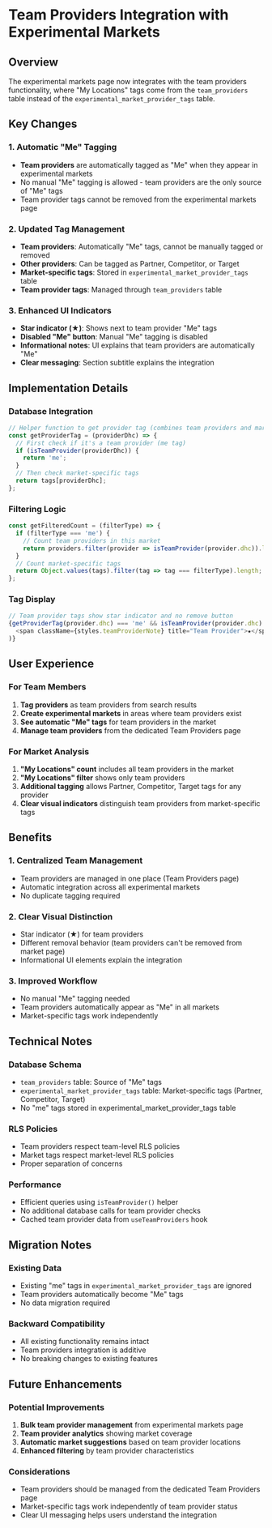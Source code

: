 # Team Providers Integration with Experimental Markets

## Overview

The experimental markets page now integrates with the team providers functionality, where "My Locations" tags come from the `team_providers` table instead of the `experimental_market_provider_tags` table.

## Key Changes

### 1. Automatic "Me" Tagging
- **Team providers** are automatically tagged as "Me" when they appear in experimental markets
- No manual "Me" tagging is allowed - team providers are the only source of "Me" tags
- Team provider tags cannot be removed from the experimental markets page

### 2. Updated Tag Management
- **Team providers**: Automatically "Me" tags, cannot be manually tagged or removed
- **Other providers**: Can be tagged as Partner, Competitor, or Target
- **Market-specific tags**: Stored in `experimental_market_provider_tags` table
- **Team provider tags**: Managed through `team_providers` table

### 3. Enhanced UI Indicators
- **Star indicator (★)**: Shows next to team provider "Me" tags
- **Disabled "Me" button**: Manual "Me" tagging is disabled
- **Informational notes**: UI explains that team providers are automatically "Me"
- **Clear messaging**: Section subtitle explains the integration

## Implementation Details

### Database Integration
```javascript
// Helper function to get provider tag (combines team providers and market tags)
const getProviderTag = (providerDhc) => {
  // First check if it's a team provider (me tag)
  if (isTeamProvider(providerDhc)) {
    return 'me';
  }
  // Then check market-specific tags
  return tags[providerDhc];
};
```

### Filtering Logic
```javascript
const getFilteredCount = (filterType) => {
  if (filterType === 'me') {
    // Count team providers in this market
    return providers.filter(provider => isTeamProvider(provider.dhc)).length;
  }
  // Count market-specific tags
  return Object.values(tags).filter(tag => tag === filterType).length;
};
```

### Tag Display
```javascript
// Team provider tags show star indicator and no remove button
{getProviderTag(provider.dhc) === 'me' && isTeamProvider(provider.dhc) && (
  <span className={styles.teamProviderNote} title="Team Provider">★</span>
)}
```

## User Experience

### For Team Members
1. **Tag providers** as team providers from search results
2. **Create experimental markets** in areas where team providers exist
3. **See automatic "Me" tags** for team providers in the market
4. **Manage team providers** from the dedicated Team Providers page

### For Market Analysis
1. **"My Locations" count** includes all team providers in the market
2. **"My Locations" filter** shows only team providers
3. **Additional tagging** allows Partner, Competitor, Target tags for any provider
4. **Clear visual indicators** distinguish team providers from market-specific tags

## Benefits

### 1. Centralized Team Management
- Team providers are managed in one place (Team Providers page)
- Automatic integration across all experimental markets
- No duplicate tagging required

### 2. Clear Visual Distinction
- Star indicator (★) for team providers
- Different removal behavior (team providers can't be removed from market page)
- Informational UI elements explain the integration

### 3. Improved Workflow
- No manual "Me" tagging needed
- Team providers automatically appear as "Me" in all markets
- Market-specific tags work independently

## Technical Notes

### Database Schema
- `team_providers` table: Source of "Me" tags
- `experimental_market_provider_tags` table: Market-specific tags (Partner, Competitor, Target)
- No "me" tags stored in experimental_market_provider_tags table

### RLS Policies
- Team providers respect team-level RLS policies
- Market tags respect market-level RLS policies
- Proper separation of concerns

### Performance
- Efficient queries using `isTeamProvider()` helper
- No additional database calls for team provider checks
- Cached team provider data from `useTeamProviders` hook

## Migration Notes

### Existing Data
- Existing "me" tags in `experimental_market_provider_tags` are ignored
- Team providers automatically become "Me" tags
- No data migration required

### Backward Compatibility
- All existing functionality remains intact
- Team providers integration is additive
- No breaking changes to existing features

## Future Enhancements

### Potential Improvements
1. **Bulk team provider management** from experimental markets page
2. **Team provider analytics** showing market coverage
3. **Automatic market suggestions** based on team provider locations
4. **Enhanced filtering** by team provider characteristics

### Considerations
- Team providers should be managed from the dedicated Team Providers page
- Market-specific tags work independently of team provider status
- Clear UI messaging helps users understand the integration 